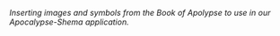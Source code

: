 *Inserting images and symbols from the Book of Apolypse to use in our Apocalypse-Shema application.*
